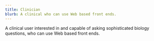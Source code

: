 ```yaml
---
title: Clinician
blurb: A clinical who can use Web based front ends.
---
```


A clinical user interested in and capable of asking sophisticated biology questions, who can use Web based front ends.